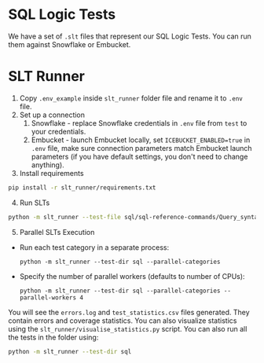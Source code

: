 # SQL Logic Tests
We have a set of `.slt` files that represent our SQL Logic Tests. You can run them against Snowflake or Embucket.

# SLT Runner
1. Copy `.env_example` inside `slt_runner` folder file and rename it to `.env` file.
2. Set up a connection
   1. Snowflake - replace Snowflake credentials in `.env` file from `test` to your credentials.
   2. Embucket - launch Embucket locally, set `ICEBUCKET_ENABLED=true` in `.env` file, make sure connection parameters match Embucket launch parameters (if you have default settings, you don't need to change anything).
3. Install requirements
``` bash
pip install -r slt_runner/requirements.txt
```
4. Run SLTs
``` bash
python -m slt_runner --test-file sql/sql-reference-commands/Query_syntax/select.slt
```
5. Parallel SLTs Execution
- Run each test category in a separate process:
   ```
   python -m slt_runner --test-dir sql --parallel-categories
   ```
- Specify the number of parallel workers (defaults to number of CPUs):
   ```
  python -m slt_runner --test-dir sql --parallel-categories --parallel-workers 4
   ```
You will see the `errors.log` and `test_statistics.csv` files generated. They contain errors and coverage statistics.
You can also visualize statistics using the `slt_runner/visualise_statistics.py` script.
You can also run all the tests in the folder using:
``` bash
python -m slt_runner --test-dir sql
```
